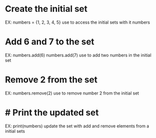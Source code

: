 # Create the initial set
EX: numbers = {1, 2, 3, 4, 5}
use to access the initial sets with it numbers

# Add 6 and 7 to the set
EX: numbers.add(6)
numbers.add(7)
use to add two numbers in the initial set

# Remove 2 from the set
EX: numbers.remove(2)
use to remove number 2 from the initial set

# # Print the updated set
EX: print(numbers)
update the set with add and remove elements from a initial sets
